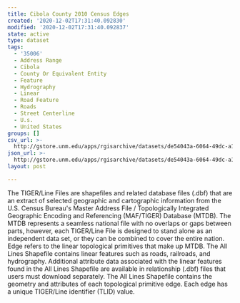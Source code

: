 ```yaml
---
title: Cibola County 2010 Census Edges
created: '2020-12-02T17:31:40.092830'
modified: '2020-12-02T17:31:40.092837'
state: active
type: dataset
tags:
  - '35006'
  - Address Range
  - Cibola
  - County Or Equivalent Entity
  - Feature
  - Hydrography
  - Linear
  - Road Feature
  - Roads
  - Street Centerline
  - U.s.
  - United States
groups: []
csv_url: >-
  http://gstore.unm.edu/apps/rgisarchive/datasets/de54043a-6064-49dc-a136-80a02d1ce913/tl_2010_35006_edges.derived.csv
json_url: >-
  http://gstore.unm.edu/apps/rgisarchive/datasets/de54043a-6064-49dc-a136-80a02d1ce913/tl_2010_35006_edges.derived.json
layout: post

---
```

The TIGER/Line Files are shapefiles and related database files (.dbf) that are an extract of selected geographic and cartographic information from the U.S. Census Bureau's Master Address File / Topologically Integrated Geographic Encoding and Referencing (MAF/TIGER) Database (MTDB).  The MTDB represents a seamless national file with no overlaps or gaps between parts, however, each TIGER/Line File is designed to stand alone as an independent data set, or they can be combined to cover the entire nation.  Edge refers to the linear topological primitives that make up MTDB.  The All Lines Shapefile contains linear features such as roads, railroads, and hydrography.  Additional attribute data associated with the linear features found in the All Lines Shapefile are available in relationship (.dbf) files that users must download separately.  The All Lines Shapefile contains the geometry and attributes of each topological primitive edge.  Each edge has a unique TIGER/Line identifier (TLID) value.  

